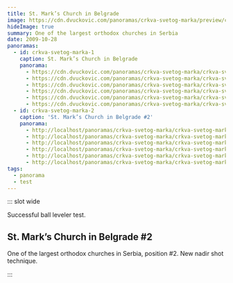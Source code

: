 ```yaml
---
title: St. Mark’s Church in Belgrade
image: https://cdn.dvuckovic.com/panoramas/crkva-svetog-marka/preview/crkva-svetog-marka-1.jpg
hideImage: true
summary: One of the largest orthodox churches in Serbia
date: 2009-10-28
panoramas:
  - id: crkva-svetog-marka-1
    caption: St. Mark’s Church in Belgrade
    panorama:
      - https://cdn.dvuckovic.com/panoramas/crkva-svetog-marka/crkva-svetog-marka-1_0.jpg
      - https://cdn.dvuckovic.com/panoramas/crkva-svetog-marka/crkva-svetog-marka-1_1.jpg
      - https://cdn.dvuckovic.com/panoramas/crkva-svetog-marka/crkva-svetog-marka-1_2.jpg
      - https://cdn.dvuckovic.com/panoramas/crkva-svetog-marka/crkva-svetog-marka-1_3.jpg
      - https://cdn.dvuckovic.com/panoramas/crkva-svetog-marka/crkva-svetog-marka-1_4.jpg
      - https://cdn.dvuckovic.com/panoramas/crkva-svetog-marka/crkva-svetog-marka-1_5.jpg
  - id: crkva-svetog-marka-2
    caption: 'St. Mark’s Church in Belgrade #2'
    panorama:
      - http://localhost/panoramas/crkva-svetog-marka/crkva-svetog-marka-2_0.jpg
      - http://localhost/panoramas/crkva-svetog-marka/crkva-svetog-marka-2_1.jpg
      - http://localhost/panoramas/crkva-svetog-marka/crkva-svetog-marka-2_2.jpg
      - http://localhost/panoramas/crkva-svetog-marka/crkva-svetog-marka-2_3.jpg
      - http://localhost/panoramas/crkva-svetog-marka/crkva-svetog-marka-2_4.jpg
      - http://localhost/panoramas/crkva-svetog-marka/crkva-svetog-marka-2_5.jpg
tags:
  - panorama
  - test
---
```


::: slot wide

<PhotoSphere id="crkva-svetog-marka-1" />

Successful ball leveler test.

## St. Mark’s Church in Belgrade #2

One of the largest orthodox churches in Serbia, position #2. New nadir shot technique.

<PhotoSphere id="crkva-svetog-marka-2" />

:::
